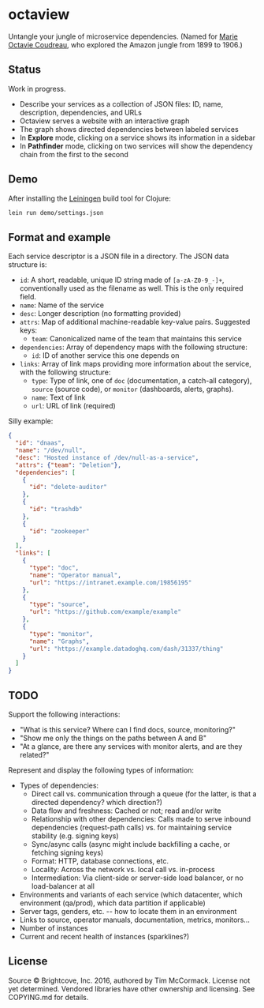 # octaview

Untangle your jungle of microservice dependencies. (Named for
[Marie Octavie Coudreau][wp-marie], who explored the Amazon jungle
from 1899 to 1906.)

[wp-marie]: https://en.wikipedia.org/wiki/Octavie_Coudreau

## Status

Work in progress.

- Describe your services as a collection of JSON files: ID, name,
  description, dependencies, and URLs
- Octaview serves a website with an interactive graph
- The graph shows directed dependencies between labeled services
- In **Explore** mode, clicking on a service shows its information in a
  sidebar
- In **Pathfinder** mode, clicking on two services will show the
  dependency chain from the first to the second

## Demo

After installing the [Leiningen][lein] build tool for Clojure:

[lein]: https://leiningen.org/

```bash
lein run demo/settings.json
```

## Format and example

Each service descriptor is a JSON file in a directory. The JSON data
structure is:

- `id`: A short, readable, unique ID string made of `[a-zA-Z0-9_-]+`,
  conventionally used as the filename as well. This is the only
  required field.
- `name`: Name of the service
- `desc`: Longer description (no formatting provided)
- `attrs`: Map of additional machine-readable key-value
  pairs. Suggested keys:
    - `team`: Canonicalized name of the team that maintains this service
- `dependencies`: Array of dependency maps with the following structure:
    - `id`: ID of another service this one depends on
- `links`: Array of link maps providing more information about the
  service, with the following structure:
    - `type`: Type of link, one of `doc` (documentation, a catch-all
      category), `source` (source code), or `monitor` (dashboards,
      alerts, graphs).
    - `name`: Text of link
    - `url`: URL of link (required)

Silly example:

```json
{
  "id": "dnaas",
  "name": "/dev/null",
  "desc": "Hosted instance of /dev/null-as-a-service",
  "attrs": {"team": "Deletion"},
  "dependencies": [
    {
      "id": "delete-auditor"
    },
    {
      "id": "trashdb"
    },
    {
      "id": "zookeeper"
    }
  ],
  "links": [
    {
      "type": "doc",
      "name": "Operator manual",
      "url": "https://intranet.example.com/19856195"
    },
    {
      "type": "source",
      "url": "https://github.com/example/example"
    },
    {
      "type": "monitor",
      "name": "Graphs",
      "url": "https://example.datadoghq.com/dash/31337/thing"
    }
  ]
}
```

## TODO

Support the following interactions:

- "What is this service? Where can I find docs, source, monitoring?"
- "Show me only the things on the paths between A and B"
- "At a glance, are there any services with monitor alerts, and are
  they related?"

Represent and display the following types of information:

- Types of dependencies:
    - Direct call vs. communication through a queue (for the latter,
      is that a directed dependency? which direction?)
    - Data flow and freshness: Cached or not; read and/or write
    - Relationship with other dependencies: Calls made to serve
      inbound dependencies (request-path calls) vs. for maintaining
      service stability (e.g. signing keys)
    - Sync/async calls (async might include backfilling a cache, or
      fetching signing keys)
    - Format: HTTP, database connections, etc.
    - Locality: Across the network vs. local call vs. in-process
    - Intermediation: Via client-side or server-side load balancer, or
      no load-balancer at all
- Environments and variants of each service (which datacenter, which
  environment (qa/prod), which data partition if applicable)
- Server tags, genders, etc. -- how to locate them in an environment
- Links to source, operator manuals, documentation, metrics, monitors...
- Number of instances
- Current and recent health of instances (sparklines?)

## License

Source © Brightcove, Inc. 2016, authored by Tim McCormack. License not yet
determined. Vendored libraries have other ownership and licensing. See
COPYING.md for details.
